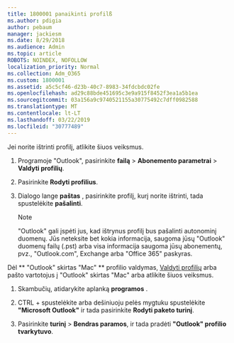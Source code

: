 ```yaml
---
title: 1800001 panaikinti profilß
ms.author: pdigia
author: pebaum
manager: jackiesm
ms.date: 8/29/2018
ms.audience: Admin
ms.topic: article
ROBOTS: NOINDEX, NOFOLLOW
localization_priority: Normal
ms.collection: Adm_O365
ms.custom: 1800001
ms.assetid: a5c5cf46-d23b-40c7-8983-34fdcbdc02fe
ms.openlocfilehash: ad29c88bde451695c3e9a915f8452f3ea1a5b1ea
ms.sourcegitcommit: 03a156a9c9740521155a30775492c7dff0982588
ms.translationtype: MT
ms.contentlocale: lt-LT
ms.lasthandoff: 03/22/2019
ms.locfileid: "30777489"
---
```

Jei norite ištrinti profilį, atlikite šiuos veiksmus.
  
1. Programoje "Outlook", pasirinkite **failą** \> **Abonemento parametrai** \> **Valdyti profilių**.
    
2. Pasirinkite **Rodyti profilius**.
    
3. Dialogo lange **paštas** , pasirinkite profilį, kurį norite ištrinti, tada spustelėkite **pašalinti**.
    
    > [!NOTE]
    > "Outlook" gali įspėti jus, kad ištrynus profilį bus pašalinti autonominį duomenų. Jūs neteksite bet kokia informacija, saugoma jūsų "Outlook" duomenų failų (.pst) arba visa informacija saugoma jūsų abonementų, pvz., "Outlook.com", Exchange arba "Office 365" paskyras. 
  
Dėl ** "Outlook" skirtas "Mac" ** profilio valdymas, [Valdyti profilių](https://support.office.com/article/fed2a955-74df-4a24-bef6-78a426958c4c.aspx) arba pašto vartotojus į "Outlook" skirtas "Mac" arba atlikite šiuos veiksmus. 
  
1. Skambučių, atidarykite aplanką **programos** . 
    
2. CTRL + spustelėkite arba dešiniuoju pelės mygtuku spustelėkite **"Microsoft Outlook"** ir tada pasirinkite **Rodyti paketo turinį**.
    
3. Pasirinkite **turinį** \> **Bendras paramos**, ir tada pradėti **"Outlook" profilio tvarkytuvo**.
    


